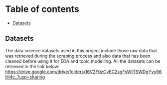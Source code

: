 # Table of contents
- [Datasets](#datasets)

<div id="datasets"></div>

## Datasets

The data science datasets used in this project include those raw data that was retrieved during the scraping process and also data that has been cleaned before using it for EDA and topic modelling. All the datasets can be retrieved in the link below:
https://drive.google.com/drive/folders/16V2F0zCvEC2sgFsWtTSWDgYyy66IH4c_?usp=sharing
